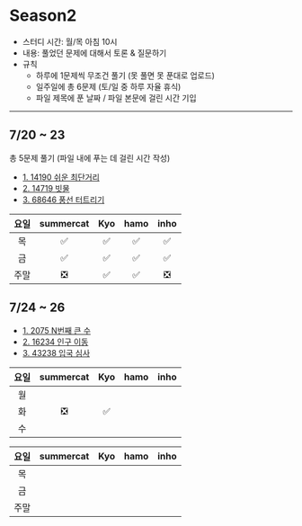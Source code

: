 # Season2

- 스터디 시간: 월/목 아침 10시
- 내용: 풀었던 문제에 대해서 토론 & 질문하기
- 규칙
  - 하루에 1문제씩 무조건 풀기 (못 풀면 못 푼대로 업로드)
  - 일주일에 총 6문제 (토/일 중 하루 자율 휴식)
  - 파일 제목에 푼 날짜 / 파일 본문에 걸린 시간 기입

---

## 7/20 ~ 23
총 5문제 풀기 (파일 내에 푸는 데 걸린 시간 작성)
- [1. 14190 쉬운 최단거리](https://www.acmicpc.net/problem/14940)
- [2. 14719 빗물](https://www.acmicpc.net/problem/14719)
- [3. 68646 풍선 터트리기](https://school.programmers.co.kr/learn/courses/30/lessons/68646)

| 요일 | summercat | Kyo     	| hamo    	| inho    	|
|:---:|:---------:|:---------:|:---------:|:---------:|
| 목   |     ✅    |    ✅     |    ✅     |    ✅       |
| 금   |     ✅    |    ✅     |     ✅    |     ✅    |
| 주말  |     ❎    |    ✅     |     ✅     |     ❎      |

## 7/24 ~ 26
- [1. 2075 N번째 큰 수](https://www.acmicpc.net/problem/2075)
- [2. 16234 인구 이동](https://www.acmicpc.net/problem/16234)
- [3. 43238 입국 심사](https://school.programmers.co.kr/learn/courses/30/lessons/43238)

| 요일 | summercat | Kyo     	| hamo    	| inho    	|
|:---:|:---------:|:---------:|:---------:|:---------:|
| 월   |           |          |           |           |
| 화   |    ❎     |     ✅   |           |           |
| 수   |           |          |           |           |


| 요일 | summercat | Kyo     	| hamo    	| inho    	|
|:---:|:---------:|:---------:|:---------:|:---------:|
| 목   |           |           |           |           |
| 금   |           |           |           |           |
| 주말  |           |          |           |           |
